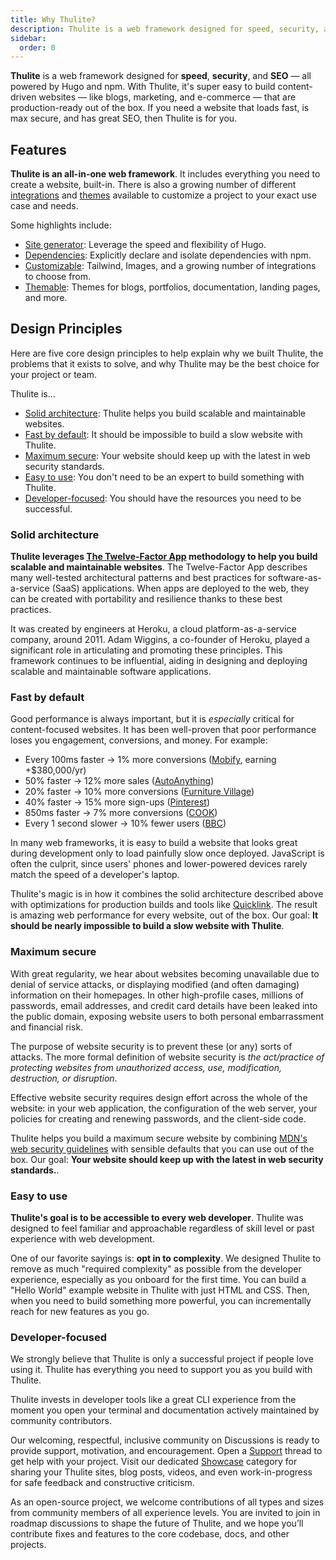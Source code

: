 ```yaml
---
title: Why Thulite?
description: Thulite is a web framework designed for speed, security, and SEO. Learn why Thulite might be a good choice for your next website.
sidebar:
  order: 0
---
```


__Thulite__ is a web framework designed for __speed__, __security__, and __SEO__ — all powered by Hugo and npm. With Thulite, it's super easy to build content-driven websites — like blogs, marketing, and e-commerce — that are production-ready out of the box. If you need a website that loads fast, is max secure, and has great SEO, then Thulite is for you.

## Features

__Thulite is an all-in-one web framework__. It includes everything you need to create a website, built-in. There is also a growing number of different [integrations](https://thulite.io/integrations/) and [themes](https://thulite.io/themes/) available to customize a project to your exact use case and needs.

Some highlights include:

- [Site generator](https://gohugo.io/): Leverage the speed and flexibility of Hugo.
- [Dependencies](/concepts/dependencies/): Explicitly declare and isolate dependencies with npm.
- [Customizable](/guides/integrations/): Tailwind, Images, and a growing number of integrations to choose from.
- [Themable](/guides/themes/overview/): Themes for blogs, portfolios, documentation, landing pages, and more.

## Design Principles

Here are five core design principles to help explain why we built Thulite, the problems that it exists to solve, and why Thulite may be the best choice for your project or team.

Thulite is...

- [Solid architecture](#solid-architecture): Thulite helps you build scalable and maintainable websites.
- [Fast by default](#fast-by-default): It should be impossible to build a slow website with Thulite.
- [Maximum secure](#max-secure): Your website should keep up with the latest in web security standards.
- [Easy to use](#easy-to-use): You don't need to be an expert to build something with Thulite.
- [Developer-focused](#developer-focused): You should have the resources you need to be successful.

### Solid architecture

__Thulite leverages [The Twelve-Factor App](https://12factor.net/) methodology to help you build scalable and maintainable websites__. The Twelve-Factor App describes many well-tested architectural patterns and best practices for software-as-a-service (SaaS) applications. When apps are deployed to the web, they can be created with portability and resilience thanks to these best practices.

It was created by engineers at Heroku, a cloud platform-as-a-service company, around 2011. Adam Wiggins, a co-founder of Heroku, played a significant role in articulating and promoting these principles. This framework continues to be influential, aiding in designing and deploying scalable and maintainable software applications.

### Fast by default

Good performance is always important, but it is *especially* critical for content-focused websites. It has been well-proven that poor performance loses you engagement, conversions, and money. For example:

- Every 100ms faster → 1% more conversions ([Mobify](https://web.dev/why-speed-matters/), earning +$380,000/yr)
- 50% faster → 12% more sales ([AutoAnything](https://www.digitalcommerce360.com/2010/08/19/web-accelerator-revs-conversion-and-sales-autoanything/))
- 20% faster → 10% more conversions ([Furniture Village](https://www.thinkwithgoogle.com/intl/en-gb/marketing-strategies/app-and-mobile/furniture-village-and-greenlight-slash-page-load-times-boosting-user-experience/))
- 40% faster → 15% more sign-ups ([Pinterest](https://medium.com/pinterest-engineering/driving-user-growth-with-performance-improvements-cfc50dafadd7))
- 850ms faster → 7% more conversions ([COOK](https://web.dev/why-speed-matters/))
- Every 1 second slower → 10% fewer users ([BBC](https://www.creativebloq.com/features/how-the-bbc-builds-websites-that-scale))

In many web frameworks, it is easy to build a website that looks great during development only to load painfully slow once deployed. JavaScript is often the culprit, since users' phones and lower-powered devices rarely match the speed of a developer's laptop.

Thulite's magic is in how it combines the solid architecture described above with optimizations for production builds and tools like [Quicklink](https://getquick.link/). The result is amazing web performance for every website, out of the box. Our goal: __It should be nearly impossible to build a slow website with Thulite__.

### Maximum secure

With great regularity, we hear about websites becoming unavailable due to denial of service attacks, or displaying modified (and often damaging) information on their homepages. In other high-profile cases, millions of passwords, email addresses, and credit card details have been leaked into the public domain, exposing website users to both personal embarrassment and financial risk.

The purpose of website security is to prevent these (or any) sorts of attacks. The more formal definition of website security is *the act/practice of protecting websites from unauthorized access, use, modification, destruction, or disruption*.

Effective website security requires design effort across the whole of the website: in your web application, the configuration of the web server, your policies for creating and renewing passwords, and the client-side code.

Thulite helps you build a maximum secure website by combining [MDN's web security guidelines](https://infosec.mozilla.org/guidelines/web_security) with sensible defaults that you can use out of the box. Our goal: __Your website should keep up with the latest in web security standards.__.

### Easy to use

__Thulite's goal is to be accessible to every web developer__. Thulite was designed to feel familiar and approachable regardless of skill level or past experience with web development.

One of our favorite sayings is: **opt in to complexity**. We designed Thulite to remove as much "required complexity" as possible from the developer experience, especially as you onboard for the first time. You can build a "Hello World" example website in Thulite with just HTML and CSS. Then, when you need to build something more powerful, you can incrementally reach for new features as you go.

### Developer-focused

We strongly believe that Thulite is only a successful project if people love using it. Thulite has everything you need to support you as you build with Thulite.

Thulite invests in developer tools like a great CLI experience from the moment you open your terminal and documentation actively maintained by community contributors.

Our welcoming, respectful, inclusive community on Discussions is ready to provide support, motivation, and encouragement. Open a [Support](https://github.com/orgs/thuliteio/discussions/categories/support) thread to get help with your project. Visit our dedicated [Showcase](https://github.com/orgs/thuliteio/discussions/categories/showcase) category for sharing your Thulite sites, blog posts, videos, and even work-in-progress for safe feedback and constructive criticism.

As an open-source project, we welcome contributions of all types and sizes from community members of all experience levels. You are invited to join in roadmap discussions to shape the future of Thulite, and we hope you’ll contribute fixes and features to the core codebase, docs, and other projects.
